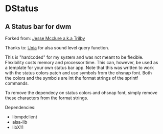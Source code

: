 DStatus
=======

A Status bar for dwm
--------------------

Forked from: [Jesse Mcclure a.k.a Trilby](http://github.com/trilbywhite)

Thanks to: [Unia](http://github.com/unia) for alsa sound level query function.


This is "hardcoded" for my system and was not meant to be flexible.  Flexibility costs memory and processor time.
This can, however, be used as a template for your own status bar app.
Note that this was written to work with the status colors patch and use symbols from the ohsnap font.  Both the colors and the symbols are int the format strings of the sprintf commands.

To remove the dependecy on status colors and ohsnap font, simply remove these characters from the format strings.

Dependencies:
* libmpdclient
* alsa-lib
* libX11
